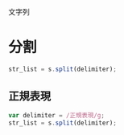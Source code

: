 文字列
# 分割
```javascript
str_list = s.split(delimiter);
```

## 正規表現
```javascript
var delimiter = /正規表現/g;
str_list = s.split(delimiter);
```
